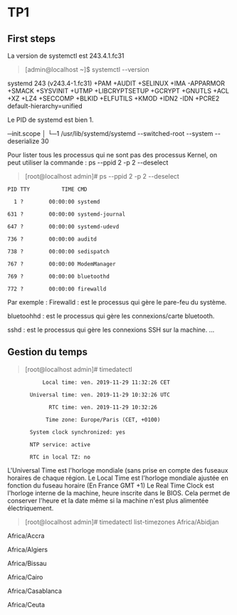 # TP1

## First steps

La version de systemctl est 243.4.1.fc31

> [admin@localhost ~]$ systemctl --version

systemd 243 (v243.4-1.fc31)
+PAM +AUDIT +SELINUX +IMA -APPARMOR +SMACK +SYSVINIT +UTMP +LIBCRYPTSETUP +GCRYPT +GNUTLS +ACL +XZ +LZ4 +SECCOMP +BLKID +ELFUTILS +KMOD +IDN2 -IDN +PCRE2 default-hierarchy=unified


Le PID de systemd est bien 1.

─init.scope
           │ └─1 /usr/lib/systemd/systemd --switched-root --system --deserialize 30
           
           
Pour lister tous les processus qui ne sont pas des processus Kernel, on peut utiliser la commande : 
ps --ppid 2 -p 2 --deselect 



> [root@localhost admin]# ps --ppid 2 -p 2 --deselect

    PID TTY          TIME CMD
    
      1 ?        00:00:00 systemd
      
    631 ?        00:00:00 systemd-journal
    
    647 ?        00:00:00 systemd-udevd
    
    736 ?        00:00:00 auditd
    
    738 ?        00:00:00 sedispatch
    
    767 ?        00:00:00 ModemManager
    
    769 ?        00:00:00 bluetoothd
    
    772 ?        00:00:00 firewalld
    
Par exemple : 
Firewalld : est le processus qui gère le pare-feu du système.

bluetoohhd : est le processus qui gère les connexions/carte bluetooth.

sshd : est le processus qui gère les connexions SSH sur la machine.
...

## Gestion du temps

> [root@localhost admin]# timedatectl

               Local time: ven. 2019-11-29 11:32:26 CET
               
           Universal time: ven. 2019-11-29 10:32:26 UTC
           
                 RTC time: ven. 2019-11-29 10:32:26
                 
                Time zone: Europe/Paris (CET, +0100)
                
           System clock synchronized: yes

           NTP service: active
              
           RTC in local TZ: no
           
 L'Universal Time est l'horloge mondiale (sans prise en compte des fuseaux horaires de chaque région.
 Le Local Time est l'horloge mondiale ajustée en fonction du fuseau horaire (En France GMT +1)
 Le Real Time Clock est l'horloge interne de la machine, heure inscrite dans le BIOS. Cela permet de conserver l'heure et la date même si la machine n'est plus alimentée électriquement.
 
> [root@localhost admin]# timedatectl list-timezones
Africa/Abidjan

Africa/Accra

Africa/Algiers

Africa/Bissau

Africa/Cairo

Africa/Casablanca

Africa/Ceuta







